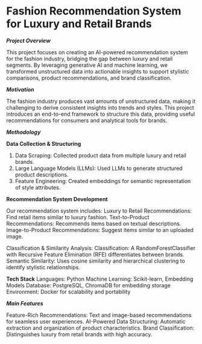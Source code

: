 # Fashion Recommendation System for Luxury and Retail Brands

**_Project Overview_**

This project focuses on creating an AI-powered recommendation system for the fashion industry, bridging the gap between luxury and retail segments. By leveraging generative AI and machine learning, we transformed unstructured data into actionable insights to support stylistic comparisons, product recommendations, and brand classification.

**_Motivation_**

The fashion industry produces vast amounts of unstructured data, making it challenging to derive consistent insights into trends and styles. This project introduces an end-to-end framework to structure this data, providing useful recommendations for consumers and analytical tools for brands.

**_Methodology_**

**Data Collection & Structuring**

1. Data Scraping: Collected product data from multiple luxury and retail brands.
2. Large Language Models (LLMs): Used LLMs to generate structured product descriptions.
3. Feature Engineering: Created embeddings for semantic representation of style attributes.
 
**Recommendation System Development**

Our recommendation system includes:
Luxury to Retail Recommendations: Find retail items similar to luxury fashion.
Text-to-Product Recommendations: Recommends items based on textual descriptions.
Image-to-Product Recommendations: Suggest items similar to an uploaded image.

Classification & Similarity Analysis:
Classification: A RandomForestClassifier with Recursive Feature Elimination (RFE) differentiates between brands.
Semantic Similarity: Uses cosine similarity and hierarchical clustering to identify stylistic relationships.

**Tech Stack** 
Languages: Python
Machine Learning: Scikit-learn, Embedding Models
Database: PostgreSQL, ChromaDB for embedding storage
Environment: Docker for scalability and portability

**_Main Features_**

Feature-Rich Recommendations: Text and image-based recommendations for seamless user experiences.
AI-Powered Data Structuring: Automatic extraction and organization of product characteristics.
Brand Classification: Distinguishes luxury from retail brands with high accuracy.

